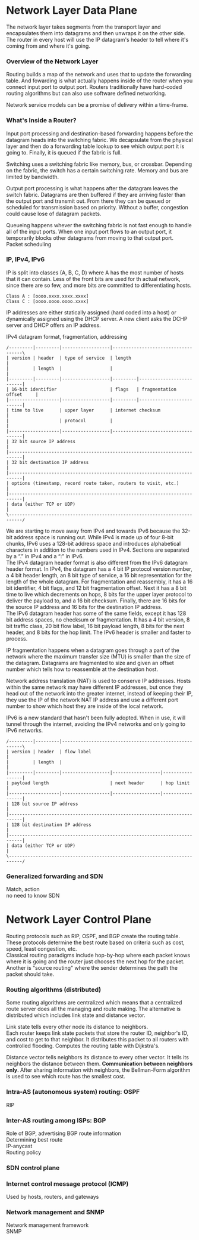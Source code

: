 # Network Layer Data Plane
The network layer takes segments from the transport layer and encapsulates them into datagrams and then unwraps it on the other side. The router in every host will use the IP datagram's header to tell where it's coming from and where it's going. 

### Overview of the Network Layer
Routing builds a map of the network and uses that to update the forwarding table. And fowarding is what actually happens inside of the router when you connect input port to output port. Routers traditionally have hard-coded routing algorithms but can also use software defined networking.  
  
Network service models can be a promise of delivery within a time-frame.  

### What's Inside a Router?
Input port processing and destination-based forwarding happens before the datagram heads into the switching fabric. We decapsulate from the physical layer and then do a forwarding table lookup to see which output port it is going to. Finally, it is queued if the fabric is full.   
  
Switching uses a switching fabric like memory, bus, or crossbar. Depending on the fabric, the switch has a certain switching rate. Memory and bus are limited by bandwidth.  
  
Output port processing is what happens after the datagram leaves the switch fabric. Datagrams are then buffered if they are arriving faster than the output port and transmit out. From there they can be queued or scheduled for transmission based on priority. Without a buffer, congestion could cause lose of datagram packets.  
  
Queueing happens whever the switching fabric is not fast enough to handle all of the input ports. When one input port flows to an output port, it temporarily blocks other datagrams from moving to that output port.  
Packet scheduling

### IP, IPv4, IPv6
IP is split into classes (A, B, C, D) where A has the most number of hosts that it can contain. Less of the front bits are used for th actual network, since there are so few, and more bits are committed to differentiating hosts.  
```
Class A : [oooo.xxxx.xxxx.xxxx]
Class C : [oooo.oooo.oooo.xxxx]
```

IP addresses are either statically assigned (hard coded into a host) or dynamically assigned using the DHCP server. A new client asks the DCHP server and DHCP offers an IP address.  
  

IPv4 datagram format, fragmentation, addressing  
```
/---------|---------|------------------|------------------------------------\
| version | header  | type of service  | length                             |
|         | length  |                  |                                    |
|---------|---------|------------------|---------|--------------------------|
| 16-bit identifier                    | flags   | fragmentation offset     |
|-------------------|------------------|---------|--------------------------|
| time to live      | upper layer      | internet checksum                  |
|                   | protocol         |                                    |
|-------------------|------------------|------------------------------------|
| 32 bit source IP address                                                  |
|---------------------------------------------------------------------------|
| 32 bit destination IP address                                             |
|---------------------------------------------------------------------------|
| options (timestamp, record route taken, routers to visit, etc.)           |
|---------------------------------------------------------------------------|
| data (either TCP or UDP)                                                  |
\---------------------------------------------------------------------------/
```
  
We are starting to move away from IPv4 and towards IPv6 because the 32-bit address space is running out. While IPv4 is made up of four 8-bit chunks, IPv6 uses a 128-bit address space and introduces alphabetical characters in addition to the numbers used in IPv4. Sections are separated by a “.” in IPv4 and a “:” in IPv6.  
The IPv4 datagram header format is also different from the IPv6 datagram header format. In IPv4, the datagram has a 4 bit IP protocol version number, a 4 bit header length, an 8 bit type of service, a 16 bit representation for the length of the whole datagram. For fragmentation and reassembly, it has a 16 bit identifier, 4 bit flags, and 12 bit fragmentation offset. Next it has a 8 bit time to live which decrements on hops, 8 bits for the upper layer protocol to deliver the payload to, and a 16 bit checksum. Finally, there are 16 bits for the source IP address and 16 bits for the destination IP address.  
The IPv6 datagram header has some of the same fields, except it has 128 bit address spaces, no checksum or fragmentation. It has a 4 bit version, 8 bit traffic class, 20 bit flow label, 16 bit payload length, 8 bits for the next header, and 8 bits for the hop limit. The IPv6 header is smaller and faster to process.  
  
IP fragmentation happens when a datagram goes through a part of the network where the maximum transfer size (MTU) is smaller than the size of the datagram. Datagrams are fragmented to size and given an offset number which tells how to reassemble at the destination host.  
  
Network address translation (NAT) is used to conserve IP addresses. Hosts within the same network may have different IP addresses, but once they head out of the network into the greater internet, instead of keeping their IP, they use the IP of the network NAT IP address and use a different port number to show which host they are inside of the local network.   
  
IPv6 is a new standard that hasn't been fully adopted. When in use, it will tunnel through the internet, avoiding the IPv4 networks and only going to IPv6 networks.  
```
/---------|---------|-------------------------------------------------------\
| version | header  | flow label                                            |
|         | length  |                                                       |
|---------|---------|------------------|------------------|-----------------|
| payload length                       | next header      | hop limit       |
|-------------------|------------------|------------------|-----------------|
| 128 bit source IP address                                                 |
|---------------------------------------------------------------------------|
| 128 bit destination IP address                                            |
|---------------------------------------------------------------------------|
| data (either TCP or UDP)                                                  |
\---------------------------------------------------------------------------/
```  

### Generalized forwarding and SDN
Match, action  
no need to know SDN

# Network Layer Control Plane
Routing protocols such as RIP, OSPF, and BGP create the routing table.  
These protocols determine the best route based on criteria such as cost, speed, least congestion, etc.  
Classical routing paradigms include hop-by-hop where each packet knows where it is going and the router just chooses the next hop for the packet. Another is "source routing" where the sender determines the path the packet should take. 

### Routing algorithms (distributed)
Some routing algorithms are centralized which means that a centralized route server does all the managing and route making. The alternative is distributed which includes link state and distance vector.  
  
Link state tells every other node its distance to neighbors.  
Each router keeps link state packets that store the router ID, neighbor's ID, and cost to get to that neighbor. It distributes this packet to all routers with controlled flooding. Computes the routing table with Dijkstra's.  

Distance vector tells neighbors its distance to every other vector. It tells its neighbors the distance between them. **Communication between neighbors only**. After sharing information with neighbors, the Bellman-Form algorithm is used to see which route has the smallest cost. 

### Intra-AS (autonomous system) routing: OSPF
RIP

### Inter-AS routing among ISPs: BGP
Role of BGP, advertising BGP route information  
Determining best route  
IP-anycast  
Routing policy  

### SDN control plane

### Internet control message protocol (ICMP)
Used by hosts, routers, and gateways 

### Network management and SNMP
Network management framework  
SNMP
